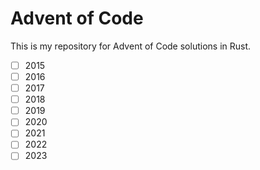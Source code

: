 # Advent of Code

This is my repository for Advent of Code solutions in Rust.

- [ ] 2015
- [ ] 2016
- [ ] 2017
- [ ] 2018
- [ ] 2019
- [ ] 2020
- [ ] 2021
- [ ] 2022
- [ ] 2023
